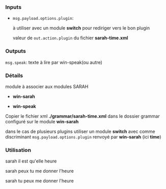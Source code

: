 ### Inputs

- `msg.payload.options.plugin`:

	à utiliser avec un module **switch** pour rediriger vers le bon plugin

	valeur de `out.action.plugin` du fichier **sarah-time.xml**

### Outputs

`msg.speak`: texte à lire par win-speak(ou autre)

### Détails

module à associer aux modules SARAH

- **win-sarah**

- **win-speak**

Copier le fichier xml **./grammar/sarah-time.xml** dans le dossier grammar configuré sur le module **win-sarah**

dans le cas de plusieurs plugins utiliser un module **switch** avec comme discriminant `msg.payload.options.plugin` renvoyé par **win-sarah** (ici **time**)

### Utilisation

sarah il est qu'elle heure

sarah peux tu me donner l'heure

sarah tu peux me donner l'heure
